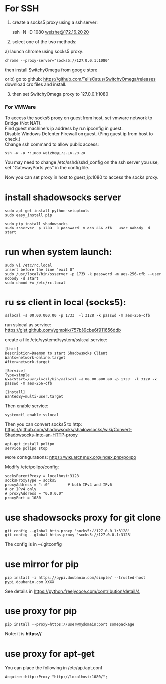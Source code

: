 # For SSH
1) create a socks5 proxy using a ssh server:

	ssh -N -D 1080 weizhe@172.16.20.20

2) select one of the two methods:

a) launch chrome using socks5 proxy: 

	chrome --proxy-server="socks5://127.0.0.1:1080"

then install SwitchyOmega from google store

or b) go to github: https://github.com/FelisCatus/SwitchyOmega/releases   
download crx files and install.

3) then set SwitchyOmega proxy to 127.0.0.1:1080   

### For VMWare
To access the socks5 proxy on guest from host, set vmware network to Bridge (Not NAT).   
Find guest machine's ip address by run ipconfig in guest.   
Disable Windows Defenter Firewall on guest. (Ping guest ip from host to check.)   
Change ssh command to allow public access:
	
	ssh -N -D *:1080 weizhe@172.16.20.20

You may need to change /etc/sshd/sshd_config on the ssh server you use, set "GatewayPorts yes" in the config file.   

Now you can set proxy in host to guest_ip:1080 to access the socks proxy.   

# install shadowsocks server
	sudo apt-get install python-setuptools
	sudo easy_install pip
	
	sudo pip install shadowsocks
	sudo ssserver -p 1733 -k password -m aes-256-cfb --user nobody -d start

# run when system launch:
	sudo vi /etc/rc.local
	insert before the line "exit 0"
	sudo /usr/local/bin/ssserver -p 1733 -k password -m aes-256-cfb --user nobody -d start
	sudo chmod +x /etc/rc.local

# ru ss client in local (socks5):

	sslocal -s 00.00.000.00 -p 1733  -l 3128 -k passwd -m aes-256-cfb

run sslocal as service:
https://gist.github.com/ygmpkk/757b89cbe6f911656ddb

create a file /etc/systemd/system/sslocal.service:

	[Unit]
	Description=Daemon to start Shadowsocks Client
	Wants=network-online.target
	After=network.target

	[Service]
	Type=simple
	ExecStart=/usr/local/bin/sslocal -s 00.00.000.00 -p 1733  -l 3128 -k passwd -m aes-256-cfb   

	[Install]
	WantedBy=multi-user.target

Then enable service:

	systemctl enable sslocal
	

Then you can convert socks5 to http: 
https://github.com/shadowsocks/shadowsocks/wiki/Convert-Shadowsocks-into-an-HTTP-proxy
	
	apt-get install polipo
	service polipo stop

More configurations:
https://wiki.archlinux.org/index.php/polipo

Modify /etc/polipo/config:
	
	socksParentProxy = localhost:3128
	socksProxyType = socks5
	proxyAddress = "::0"        # both IPv4 and IPv6
	# or IPv4 only
	# proxyAddress = "0.0.0.0"
	proxyPort = 1080

# use shadowsocks proxy for git clone
  	git config --global http.proxy 'socks5://127.0.0.1:3128'
	git config --global https.proxy 'socks5://127.0.0.1:3128'
	
The config is in ~/.gitconfig

# use mirror for pip
	pip install -i https://pypi.doubanio.com/simple/ --trusted-host pypi.doubanio.com XXXX
	
See details in https://python.freelycode.com/contribution/detail/4

# use proxy for pip
	pip install --proxy=https://user@mydomain:port somepackage
Note: it is **https://**

# use proxy for apt-get
You can place the following in /etc/apt/apt.conf
	
	Acquire::http::Proxy "http://localhost:1080/";

